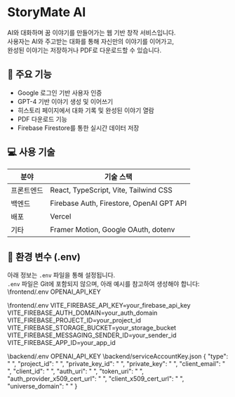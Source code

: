 # StoryMate AI

AI와 대화하며 꿈 이야기를 만들어가는 웹 기반 창작 서비스입니다.  
사용자는 AI와 주고받는 대화를 통해 자신만의 이야기를 이어가고,  
완성된 이야기는 저장하거나 PDF로 다운로드할 수 있습니다.

## 🚀 주요 기능

- Google 로그인 기반 사용자 인증  
- GPT-4 기반 이야기 생성 및 이어쓰기  
- 히스토리 페이지에서 대화 기록 및 완성된 이야기 열람  
- PDF 다운로드 기능  
- Firebase Firestore를 통한 실시간 데이터 저장

## 💻 사용 기술

| 분야         | 기술 스택                        |
|--------------|---------------------------------|
| 프론트엔드   | React, TypeScript, Vite, Tailwind CSS |
| 백엔드       | Firebase Auth, Firestore, OpenAI GPT API |
| 배포         | Vercel                          |
| 기타         | Framer Motion, Google OAuth, dotenv |

## 📂 환경 변수 (.env)

아래 정보는 `.env` 파일을 통해 설정됩니다.  
`.env` 파일은 Git에 포함되지 않으며, 아래 예시를 참고하여 생성해야 합니다:
\frontend/.env OPENAI_API_KEY

\frontend/.env
VITE_FIREBASE_API_KEY=your_firebase_api_key
VITE_FIREBASE_AUTH_DOMAIN=your_auth_domain
VITE_FIREBASE_PROJECT_ID=your_project_id
VITE_FIREBASE_STORAGE_BUCKET=your_storage_bucket
VITE_FIREBASE_MESSAGING_SENDER_ID=your_sender_id
VITE_FIREBASE_APP_ID=your_app_id

\backend/.env
OPENAI_API_KEY
\backend/serviceAccountKey.json
{
  "type": " ",
  "project_id": " ",
  "private_key_id": " ",
  "private_key": " ",
  "client_email": " ",
  "client_id": " ",
  "auth_uri": " ",
  "token_uri": " ",
  "auth_provider_x509_cert_url": " ",
  "client_x509_cert_url": " ",
  "universe_domain": " "
}

